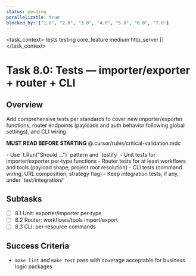 ```yaml
---
status: pending
parallelizable: true
blocked_by: ["1.0", "2.0", "3.0", "4.0", "5.0", "6.0", "7.0"]
---
```


<task_context>
<domain>tests</domain>
<type>testing</type>
<scope>core_feature</scope>
<complexity>medium</complexity>
<dependencies>http_server</dependencies>
<unblocks>[]</unblocks>
</task_context>

# Task 8.0: Tests — importer/exporter + router + CLI

## Overview

Add comprehensive tests per standards to cover new importer/exporter functions, router endpoints (payloads and auth behavior following global settings), and CLI wiring.

<import>**MUST READ BEFORE STARTING** @.cursor/rules/critical-validation.mdc</import>

<requirements>
- Use `t.Run("Should ...")` pattern and `testify`
- Unit tests for importer/exporter per‑type functions
- Router tests for at least workflows and tools (payload shape, project root resolution)
- CLI tests (command wiring, URL composition, strategy flag)
- Keep integration tests, if any, under `test/integration/`
</requirements>

## Subtasks

- [ ] 8.1 Unit: exporter/importer per‑type
- [ ] 8.2 Router: workflows/tools import/export
- [ ] 8.3 CLI: per‑resource commands

## Success Criteria

- `make lint` and `make test` pass with coverage acceptable for business logic packages
